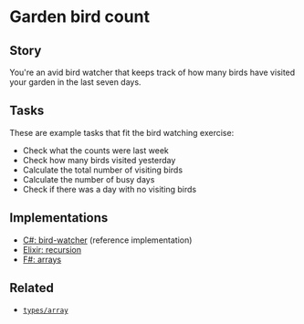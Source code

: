# Garden bird count

## Story

You're an avid bird watcher that keeps track of how many birds have visited your garden in the last seven days.

## Tasks

These are example tasks that fit the bird watching exercise:

- Check what the counts were last week
- Check how many birds visited yesterday
- Calculate the total number of visiting birds
- Calculate the number of busy days
- Check if there was a day with no visiting birds

## Implementations

- [C#: bird-watcher][implementation-csharp] (reference implementation)
- [Elixir: recursion][implementation-elixir]
- [F#: arrays][implementation-fsharp]

## Related

- [`types/array`][types-array]

[types-array]: https://github.com/exercism/v3/blob/main/reference/types/array.md
[implementation-csharp]: https://github.com/exercism/csharp/blob/main/exercises/concept/bird-watcher/.docs/instructions.md
[implementation-elixir]: https://github.com/exercism/elixir/blob/main/exercises/concept/bird-count/.docs/instructions.md
[implementation-fsharp]: https://github.com/exercism/fsharp/blob/main/exercises/concept/bird-watcher/.docs/instructions.md
